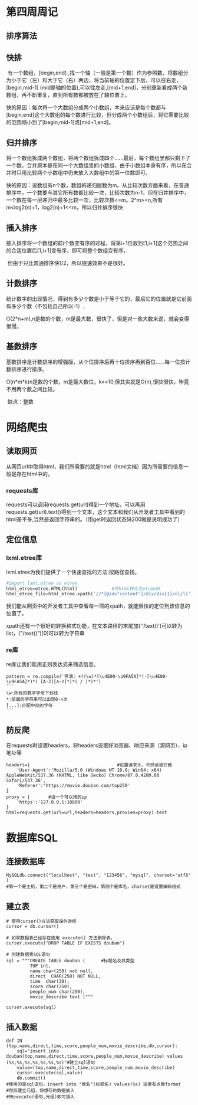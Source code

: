 # 第四周周记



## 排序算法



## 快排



​	有一个数组，[begin,end] ,找一个轴（一般是第一个数）作为参照数，将数组分为小于它（左）和大于它（右）两边，将当前轴的位置定下后，可以往右走，[begin,mid-1] (mid是轴的位置),可以往左走,[mid+1,end]，分别重新看成两个新数组，再不断重复，直到所有数都被放在了轴位置上。

​	快的原因：每次将一个大数组分成两个小数组，本来应该是每个数都与[begin,end]这个大数组的每个数进行比较，但分成两个小数组后，将它需要比较的范围缩小到了[begin,mid-1]或[mid+1,end]。



##  归并排序



​	将一个数组拆成两个数组，将两个数组拆成四个......最后，每个数组里都只剩下了一个数。合并原本是在同一个大数组里的小数组，由于小数组本身有序，所以在合并时只用比较两个小数组中仍未放入大数组中的第一位数即可。

  快的原因：设数组有n个数，数组的递归层数为m。从比较次数方面来看，在普通排序中，一个数要与其它所有数都比较一次，比较次数为n-1，但在归并排序中，一个数在每一层递归中最多比较一次，比较次数<=m。2^m>=n,所有m<log2(n)+1，log2(n)+1<<m，所以归并排序很快



## 插入排序

​	插入排序将一个数组的前i个数变有序的过程，将第i+1位放到[1,i+1]这个范围之间的合适位置后[1,i+1]变有序，即可将整个数组变有序。

​	但由于只比普通排序快1/2，所以提速效果不是很好。



## 计数排序

​	统计数字的出现情况，得到有多少个数是小于等于它的，最后它的位置就是它前面有多少个数（不包括自己所以-1）.

​	O(2*n+m),n是数的个数，m是最大数，很快了，但是对一些大数来说，就会变得很慢。



## 基数排序

​	基数排序是计数排序的增强版，从个位排序后再十位排序再到百位......每一位按计数排序进行排序。

​	O(n*m\*k)n是数的个数，m是最大数位，k<=10,但其实就是O(n),很快很快，毕竟不用两个数之间比较。

​	缺点：整数



# 网络爬虫



## 读取网页

从网页url中取得html，我们所需要的就是html（html文档）因为所需要的信息一般是存在html中的。



### requests库

requests可以调用requests.get(url)得到一个地址，可以再用requests.get(url).text()得到一个文本，这个文本和我们从开发者工具中看到的html差不多,当然是返回字符串的。（用get时返回状态码200就是说明成功了）



## 定位信息



### lxml.etree库

lxml.etree为我们提供了一个快速查找的方法:按路径查找。

```python
#import lxml.etree as etree
html_etree=etree.HTML(html)             #将html转化为etree树
html_etree_file=html_etree.xpath('//*[@id="content"]/div/div[1]/ol/li')#树的路径
```

我们能从网页中的开发者工具中查看每一项的xpath，就能很快的定位到该信息的位置了。

xpath还有一个很好的转换格式功能，在文本路径的末尾加(''/text()')可以转为list，("/text()")[0]可以转为字符串



### re库

re库让我们能用正则表达式来筛选信息。

```
pattern = re.compile('导演: +((\w)*[\u4E00-\u9FA5A]*(·[\u4E00-\u9FA5A]*)*( [A-Z][a-z]*)*( / )*)*')
​```
\w:所有的数字字母下划线
*:前面的字符串可以出现0-n次
[...]:匹配中间的字符
​```
```



## 防反爬

在requests时设置headers，将headers设置好浏览器、响应来源（源网页）、ip地址等

```
headers={                                 #设置请求头，不然会被拦截
    'User-Agent':'Mozilla/5.0 (Windows NT 10.0; Win64; x64) AppleWebKit/537.36 (KHTML, like Gecko) Chrome/87.0.4280.88 Safari/537.36',
    'Referer':'https://movie.douban.com/top250'
}
proxy = {		#设一个可以用的ip
    'https':'127.0.0.1:10809'
}
html=requests.get(url=url,headers=headers,proxies=proxy).text
```



# 数据库SQL



## 连接数据库

```
MySQLdb.connect("localhost", "test", "123456", "mysql", charset='utf8' )
#第一个是主机，第二个是用户，第三个是密码，第四个是库名，charset是设置编码格式
```



## 建立表

```
# 使用cursor()方法获取操作游标 
cursor = db.cursor()

# 如果数据表已经存在使用 execute() 方法删除表。
cursor.execute("DROP TABLE IF EXISTS douban")

# 创建数据表SQL语句
sql = """CREATE TABLE douban (		#标题名及其类型
         TOP int,
         name char(250) not null,
         direct  CHAR(250) NOT NULL,
         time  char(30),
         score char(250),  
         people_num char(250),
         movie_describe text )"""

cursor.execute(sql)
```



## 插入数据

```
def IN (top,name,direct,time,score,people_num,movie_describe,db,cursor):
    sql="insert into douban(top,name,direct,time,score,people_num,movie_describe) values (%s,%s,%s,%s,%s,%s,%s)"#建立sql语句
    value=(top,name,direct,time,score,people_num,movie_describe)
    cursor.execute(sql,value)
    db.commit()
#使用的是sql语句，insert into "表名"(标题名) values(%s) 这里有点像format
#然后建立元组，将想存的数据放入
#用execute(语句,元组)即可插入
```

